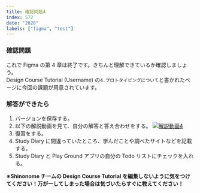 ```yaml
---
title: 確認問題4
index: 572
date: "2020"
labels: ["figma", "test"]
---
```


### 確認問題

これで Figma の第 4 章は終了です。きちんと理解できているか確認しましょう。  
Design Course Tutorial (Username) の`4.プロトタイピングについて`と書かれたページに今回の課題が用意されています。

### 解答ができたら

1. バージョンを保存する。
2. 以下の解説動画を見て、自分の解答と答え合わせをする。
   [![解説動画4](https://img.youtube.com/vi/HoZNGq3RQ90/0.jpg)](https://www.youtube.com/watch?v=HoZNGq3RQ90)
3. 復習をする。
4. Study Diary に間違っていたところ、学んだことや調べたサイトなどを記載する。
5. Study Diary と Play Ground アプリの自分の Todo リストにチェックを入れる。

**※Shinonome チームの Design Course Tutorial を編集しないように気をつけてください！万が一してしまった場合は気づいたらすぐに教えてください！**
